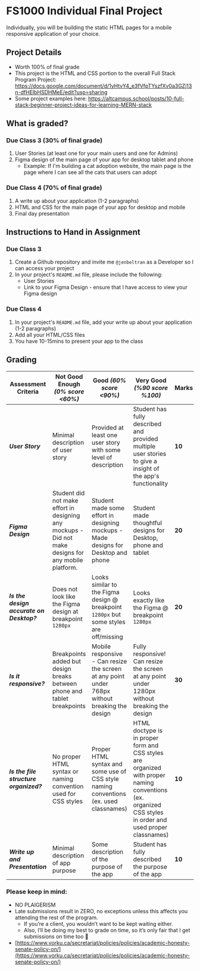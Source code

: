 # FS1000 Individual Final Project

Individually, you will be building the static HTML pages for a mobile responsive application of your choice.

## Project Details
- Worth 100% of final grade
- This project is the HTML and CSS portion to the overall Full Stack Program Project: https://docs.google.com/document/d/1yHtvY4_e3fVfpTYszfXv0a3GZj13n-dfHElbHSDHMeE/edit?usp=sharing
- Some project examples here: https://altcampus.school/posts/10-full-stack-beginner-project-ideas-for-learning-MERN-stack

## What is graded?

### Due Class 3 (30% of final grade)
1. User Stories (at least one for your main users and one for Admins)
2. Figma design of the main page of your app for desktop tablet and phone 
   - Example: If I'm building a cat adoption website, the main page is the page where I can see all the cats that users can adopt


### Due Class 4 (70% of final grade)
1. A write up about your application (1-2 paragraphs) 
2. HTML and CSS for the main page of your app for desktop and mobile
3. Final day presentation

## Instructions to Hand in Assignment

### Due Class 3
1. Create a Github repository and invite me `@jenbeltran` as a Developer so I can access your project
2. In your project's `README.md` file, please include the following:
   - User Stories 
   - Link to your Figma Design - ensure that I have access to view your Figma design 


### Due Class 4
1. In your project's `README.md` file, add your write up about your application (1-2 paragraphs)
2. Add all your HTML/CSS files
3. You have 10-15mins to present your app to the class 
   

## Grading
| Assessment Criteria | Not Good Enough _(0% score <60%)_ | Good _(60% score <90%)_ | Very Good _(%90 score %100)_ | **Marks** |
| --- | --- | --- | --- | --- |
| ***User Story*** | Minimal description of user story | Provided at least one user story with some level of description | Student has fully described and provided multiple user stories to give a insight of the app's functionality | **10** |
| ***Figma Design*** | Student did not make effort in designing any mockups - Did not make designs for any mobile platform. | Student made some effort in designing mockups - Made designs for Desktop and phone | Student made thoughtful designs for Desktop, phone and tablet | **20** |
| ***Is the design accurate on Desktop?*** | Does not look like the Figma design at breakpoint `1280px`| Looks similar to the Figma design @ breakpoint `1280px` but some styles are off/missing | Looks exactly like the Figma @ breakpoint `1280px` | **20** |
| ***Is it responsive?*** | Breakpoints added but design breaks between phone and tablet breakpoints | Mobile responsive - Can resize the screen at any point under 768px without breaking the design | Fully responsive! Can resize the screen at any point under 1280px without breaking the design | **30** |
| ***Is the file structure organized?*** | No proper HTML syntax or naming convention used for CSS styles | Proper HTML syntax and some use of CSS style naming conventions (ex. used classnames) | HTML doctype is in proper form and CSS styles are organized with proper naming conventions (ex. organized CSS styles in order and used proper classnames) | **10** |
| ***Write up and Presentation*** | Minimal description of app purpose | Some description of the purpose of the app | Student has fully described the purpose of the app | **10** |

### Please keep in mind:
- NO PLAIGERISM
- Late submissions result in ZERO, no exceptions unless this affects you attending the rest of the program.
    - If you’re a client, you wouldn’t want to be kept waiting either.
    - Also, I’ll be doing my best to grade on time, so it’s only fair that I get submissions on time too 🙂
- [https://www.yorku.ca/secretariat/policies/policies/academic-honesty-senate-policy-on/](https://www.yorku.ca/secretariat/policies/policies/academic-honesty-senate-policy-on/)
